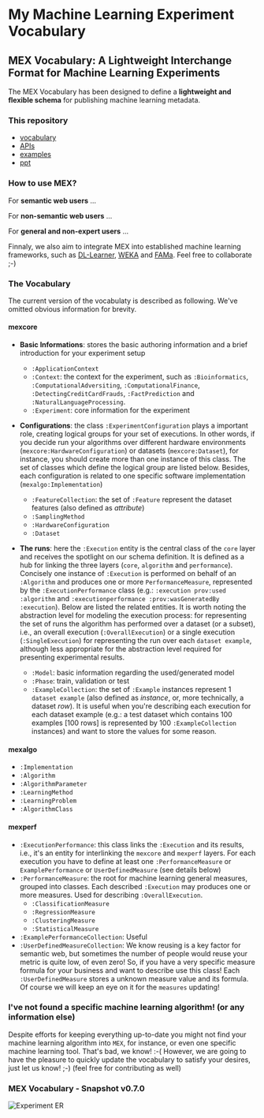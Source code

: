 # My Machine Learning Experiment Vocabulary
## MEX Vocabulary: A Lightweight Interchange Format for Machine Learning Experiments

The MEX Vocabulary has been designed to define a **lightweight and flexible schema** for publishing machine learning metadata. 

### This repository
  * [vocabulary](https://github.com/dnes85/mexproject/tree/master/ontology)
  * [APIs](https://github.com/dnes85/mexproject/tree/master/algorithm)
  * [examples](https://github.com/dnes85/mexproject/tree/master/proof)
  * [ppt](https://github.com/dnes85/mexproject/tree/master/ppt)

### How to use MEX?

For **semantic web users** 
...

For **non-semantic web users** 
...

For **general and non-expert users**
...

Finnaly, we also aim to integrate MEX into established machine learning frameworks, such as [DL-Learner](http://dl-learner.org/), [WEKA](http://www.cs.waikato.ac.nz/ml/weka/) and [FAMa](https://github.com/duartejulio/fama). Feel free to collaborate ;-)

### The Vocabulary

The current version of the vocabulaty is described as following. We've omitted obvious information for brevity.

#### mexcore
* **Basic Informations**: stores the basic authoring information and a brief introduction for your experiment setup
  * `:ApplicationContext`
  * `:Context`: the context for the experiment, such as `:Bioinformatics`, `:ComputationalAdversiting`, `:ComputationalFinance`, `:DetectingCreditCardFrauds`, `:FactPrediction` and `:NaturalLanguageProcessing`.
  * `:Experiment`: core information for the experiment

* **Configurations**: the class `:ExperimentConfiguration` plays a important role, creating logical groups for your set of executions. In other words, if you decide run your algorithms over different hardware environments (`mexcore:HardwareConfiguration`) or datasets (`mexcore:Dataset`), for instance, you should create more than one instance of this class. The set of classes which define the logical group are listed below. Besides, each configuration is related to one specific software implementation (`mexalgo:Implementation`)
  * `:FeatureCollection`: the set of `:Feature` represent the dataset features (also defined as *attribute*)
  * `:SamplingMethod`
  * `:HardwareConfiguration`
  * `:Dataset`

* **The runs**: here the `:Execution` entity is the central class of the `core` layer and receives the spotlight on our schema definition. It is defined as a hub for linking the three layers (`core`, `algorithm` and `performance`). Concisely one instance of `:Execution` is performed on behalf of an `:Algorithm` and produces one or more `PerformanceMeasure`, represented by the `:ExecutionPerformance` class (e.g.: `:execution prov:used :algorithm` and `:executionperformance :prov:wasGeneratedBy :execution`). Below are listed the related entities. It is worth noting the abstraction level for modeling the execution process: for representing the set of runs the algorithm has performed over a dataset (or a subset), i.e., an overall execution (`:OverallExecution`) or a single execution (`:SingleExecution`) for representing the run over each `dataset example`, although less appropriate for the abstraction level required for presenting experimental results.
  * `:Model`: basic information regarding the used/generated model
  * `:Phase`: train, validation or test
  * `:ExampleCollection`: the set of `:Example` instances represent 1 `dataset example` (also defined as *instance*, or, more technically, a dataset *row*). It is useful when you're describing each execution for each dataset example (e.g.: a test dataset which contains 100 examples [100 rows] is represented by 100 `:ExampleCollection` instances) and want to store the values for some reason.

#### mexalgo
* `:Implementation`
* `:Algorithm`
* `:AlgorithmParameter`
* `:LearningMethod`
* `:LearningProblem`
* `:AlgorithmClass`

#### mexperf
* `:ExecutionPerformance`: this class links the `:Execution` and its results, i.e., it's an entity for interlinking the `mexcore` and `mexperf` layers. For each execution you have to define at least one `:PerformanceMeasure` or `ExamplePerformance` or `UserDefinedMeasure` (see details below)
* `:PerformanceMeasure`: the root for machine learning general measures, grouped into classes. Each described `:Execution` may produces one or more measures. Used for describing `:OverallExecution`. 
  * `:ClassificationMeasure`
  * `:RegressionMeasure`
  * `:ClusteringMeasure`
  * `:StatisticalMeasure`
* `:ExamplePerformanceCollection`: Useful 
* `:UserDefinedMeasureCollection`: We know reusing is a key factor for semantic web, but sometimes the number of people would reuse your metric is quite low, of even zero! So, if you have a very specific measure formula for your business and want to describe use this class! Each `:UserDefinedMeasure` stores a unknown measure value and its formula. Of course we will keep an eye on it for the `measures` updating! 

### I've not found a specific machine learning algorithm! (or any information else)
Despite efforts for keeping everything up-to-date you might not find your machine learning algorithm into `MEX`, for instance, or even one specific machine learning tool. That's bad, we know! :-( However, we are going to have the pleasure to quickly update the vocabulary to satisfy your desires, just let us know! ;-)
(feel free for contributing as well)

### MEX Vocabulary - Snapshot v0.7.0
![Experiment ER](http://dne5.com/images/mex/mexv0.7.0.png)


